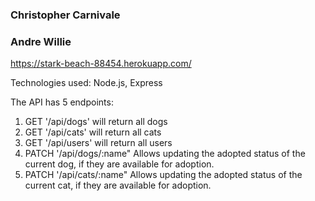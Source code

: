 ### Christopher Carnivale
### Andre Willie

https://stark-beach-88454.herokuapp.com/

Technologies used: Node.js, Express

The API has 5 endpoints: 

1. GET '/api/dogs' will return all dogs
2. GET '/api/cats' will return all cats 
3. GET '/api/users' will return all users
4. PATCH '/api/dogs/:name" Allows updating the adopted status of the current dog, if they are available for adoption.
5. PATCH '/api/cats/:name" Allows updating the adopted status of the current cat, if they are available for adoption. 